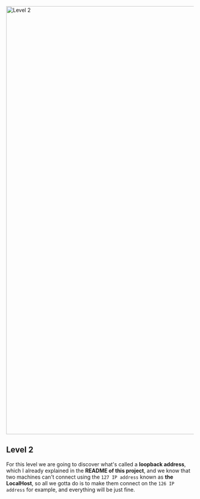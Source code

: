 <img width="1149" alt="Level 2" src="https://user-images.githubusercontent.com/58959408/level1.png">

## Level 2

  For this level we are going to discover what's called a **loopback address**, which I already explained in the **README of this project**, and we know that two machines can't connect using the `127 IP address` known as **the LocalHost**, so all we gotta do is to make them connect on the `126 IP address` for example, and everything will be just fine.